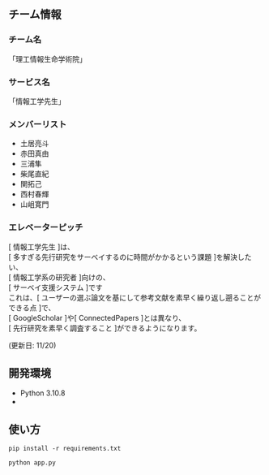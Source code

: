 ## チーム情報
### チーム名
「理工情報生命学術院」  
### サービス名
「情報工学先生」

### メンバーリスト  
- 土居亮斗  
- 赤田真由  
- 三浦隼
- 柴尾直紀  
- 関拓己  
- 西村春輝
- 山岨寛門  

### エレベーターピッチ
[ 情報工学先生 ]は、<br>
[ 多すぎる先行研究をサーベイするのに時間がかかるという課題 ]を解決したい、<br>
[ 情報工学系の研究者 ]向けの、<br>
[ サーベイ支援システム ]です<br>
これは、[ ユーザーの選ぶ論文を基にして参考文献を素早く繰り返し遡ることができる点 ]で、<br>
[ GoogleScholar ]や[ ConnectedPapers ]とは異なり、<br>
[ 先行研究を素早く調査すること ]ができるようになります。<br>

(更新日: 11/20)

## 開発環境
- Python 3.10.8
-  

## 使い方
```
pip install -r requirements.txt
```
```
python app.py
```
